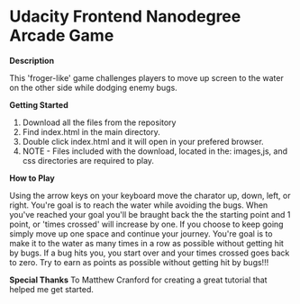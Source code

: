 Udacity Frontend Nanodegree Arcade Game
===============================

**Description**

This 'froger-like' game challenges players to move up screen to the water on the other side while dodging enemy bugs.

**Getting Started**

1. Download all the files from the repository
2. Find index.html in the main directory.
3. Double click index.html and it will open in your prefered browser.
4. NOTE - Files included with the download, located in the: images,js, and css directories are required to play.

**How to Play**

Using the arrow keys on your keyboard move the charator up, down, left, or right.  You're goal is to reach the water while avoiding the bugs.  When you've reached your goal you'll be braught back the the starting point and 1 point, or 'times crossed' will increase by one.  If you choose to keep going simply move up one space and continue your journey.  You're goal is to make it to the water as many times in a row as possible without getting hit by bugs.  If a bug hits you, you start over and your times crossed goes back to zero.  Try to earn as points as possible without getting hit by bugs!!!

**Special Thanks**
To Matthew Cranford for creating a great tutorial that helped me get started.

